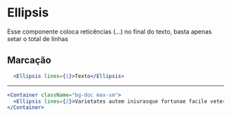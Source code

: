# Ellipsis

Esse componente coloca reticências (...) no final do texto, basta apenas setar o total de linhas
## Marcação
```jsx
  <Ellipsis lines={1}>Texto</Ellipsis>

```
---
```jsx
<Container className="bg-doc max-sm">
  <Ellipsis lines={2}>Varietates autem iniurasque fortunae facile veteres philosophorum praeceptis instituta vita superabat. Amicitiam autem adhibendam esse censent</Ellipsis>
</Container>
```
